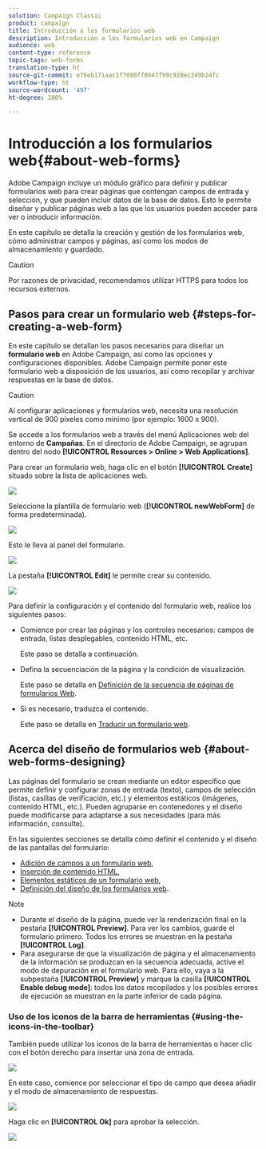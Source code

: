 ```yaml
---
solution: Campaign Classic
product: campaign
title: Introducción a los formularios web
description: Introducción a los formularios web en Campaign
audience: web
content-type: reference
topic-tags: web-forms
translation-type: ht
source-git-commit: e76eb171aac1f7088ff8647f99c928ec349b24fc
workflow-type: ht
source-wordcount: '497'
ht-degree: 100%

---
```



# Introducción a los formularios web{#about-web-forms}

Adobe Campaign incluye un módulo gráfico para definir y publicar formularios web para crear páginas que contengan campos de entrada y selección, y que pueden incluir datos de la base de datos. Esto le permite diseñar y publicar páginas web a las que los usuarios pueden acceder para ver o introducir información.

En este capítulo se detalla la creación y gestión de los formularios web, cómo administrar campos y páginas, así como los modos de almacenamiento y guardado.

>[!CAUTION]
>
>Por razones de privacidad, recomendamos utilizar HTTPS para todos los recursos externos.

## Pasos para crear un formulario web {#steps-for-creating-a-web-form}

En este capítulo se detallan los pasos necesarios para diseñar un **formulario web** en Adobe Campaign, así como las opciones y configuraciones disponibles. Adobe Campaign permite poner este formulario web a disposición de los usuarios, así como recopilar y archivar respuestas en la base de datos.

>[!CAUTION]
>
>Al configurar aplicaciones y formularios web, necesita una resolución vertical de 900 píxeles como mínimo (por ejemplo: 1600 x 900).

Se accede a los formularios web a través del menú Aplicaciones web del entorno de **Campañas**. En el directorio de Adobe Campaign, se agrupan dentro del nodo **[!UICONTROL Resources > Online > Web Applications]**.

Para crear un formulario web, haga clic en el botón **[!UICONTROL Create]** situado sobre la lista de aplicaciones web.

![](assets/webapp_create_new.png)

Seleccione la plantilla de formulario web (**[!UICONTROL newWebForm]** de forma predeterminada).

![](assets/s_ncs_admin_survey_select_template.png)

Esto le lleva al panel del formulario.

![](assets/webapp_empty_dashboard.png)

La pestaña **[!UICONTROL Edit]** le permite crear su contenido.

![](assets/webapp_edit_tab.png)

Para definir la configuración y el contenido del formulario web, realice los siguientes pasos:

* Comience por crear las páginas y los controles necesarios: campos de entrada, listas desplegables, contenido HTML, etc.

   Este paso se detalla a continuación.

* Defina la secuenciación de la página y la condición de visualización.

   Este paso se detalla en [Definición de la secuencia de páginas de formularios Web](../../web/using/defining-web-forms-page-sequencing.md).

* Si es necesario, traduzca el contenido.

   Este paso se detalla en [Traducir un formulario web](../../web/using/translating-a-web-form.md).

## Acerca del diseño de formularios web {#about-web-forms-designing}

Las páginas del formulario se crean mediante un editor específico que permite definir y configurar zonas de entrada (texto), campos de selección (listas, casillas de verificación, etc.) y elementos estáticos (imágenes, contenido HTML, etc.). Pueden agruparse en contenedores y el diseño puede modificarse para adaptarse a sus necesidades (para más información, consulte).[](../../web/using/defining-web-forms-layout.md#creating-containers)

En las siguientes secciones se detalla cómo definir el contenido y el diseño de las pantallas del formulario:

* [Adición de campos a un formulario web](../../web/using/adding-fields-to-a-web-form.md),
* [Inserción de contenido HTML](../../web/using/static-elements-in-a-web-form.md#inserting-html-content),
* [Elementos estáticos de un formulario web](../../web/using/static-elements-in-a-web-form.md),
* [Definición del diseño de los formularios web](../../web/using/defining-web-forms-layout.md).

>[!NOTE]
>
>* Durante el diseño de la página, puede ver la renderización final en la pestaña **[!UICONTROL Preview]**. Para ver los cambios, guarde el formulario primero. Todos los errores se muestran en la pestaña **[!UICONTROL Log]**.
>* Para asegurarse de que la visualización de página y el almacenamiento de la información se produzcan en la secuencia adecuada, active el modo de depuración en el formulario web. Para ello, vaya a la subpestaña **[!UICONTROL Preview]** y marque la casilla **[!UICONTROL Enable debug mode]**: todos los datos recopilados y los posibles errores de ejecución se muestran en la parte inferior de cada página.

>



### Uso de los iconos de la barra de herramientas {#using-the-icons-in-the-toolbar}

También puede utilizar los iconos de la barra de herramientas o hacer clic con el botón derecho para insertar una zona de entrada.

![](assets/s_ncs_admin_webform_add_selection.png)

En este caso, comience por seleccionar el tipo de campo que desea añadir y el modo de almacenamiento de respuestas.

![](assets/s_ncs_admin_webform_select_storage.png)

Haga clic en **[!UICONTROL Ok]** para aprobar la selección.

![](assets/s_ncs_admin_webform_confirm_storage.png)

